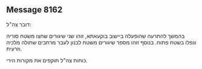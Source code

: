 ## Message 8162

דובר צה"ל:

בהמשך להתרעה שהופעלה ביישוב בוקעאתא, זוהו שני שיגורים שחצו משטח סוריה ונפלו בשטח פתוח.
בנוסף זוהו מספר שיגורים משטח לבנון לעבר מרחבים שתולה מלכיה וזרעית.

כוחות צה"ל תוקפים את מקורות הירי.

